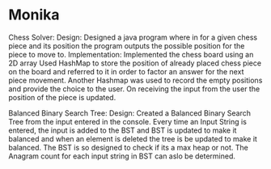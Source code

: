 # Monika

Chess Solver:
Design:
Designed a java program where in for a given chess piece and its position the program outputs the possible position for the piece to move to.
Implementation:
Implemented the chess board using an 2D array
Used HashMap to store the position of already placed chess piece on the board and referred to it in order to factor an answer for the next piece movement. Another Hashmap was used to record the empty positions and provide the choice to the user. On receiving the input from the user the position of the piece is updated.


Balanced Binary Search Tree:
Design:
Created a Balanced Binary Search Tree from the input entered in the console.
Every time an Input String is entered, the input is added to the BST and BST is updated to make it balanced and when an element is deleted the tree is be updated to make it balanced. The BST is so designed to check if its a max heap or not. The Anagram count for each input string in BST can aslo be determined.


